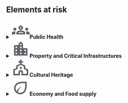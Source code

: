 <h2>Elements at risk</h2>
<details>
	<summary><img src="./icons/human.svg"><space><b>Public Health</b></summary>
	Advanced technologies combining machine learning, satellite data, and remote sensing can generate actionable tools for urban resilience to monitor, predict, and mitigate health risks. 
	<ul>
		<li>Quantifying and evaluating the heat-stress hazard variability<br>
		The aim of this project is the assessment and evaluation of the urban heat island (UHI) effect.
		To address this, a daily mean temperature map has been developed for Tuscany at a fine spatial scale of 100 × 100 m, using machine learning algorithms that integrate remote sensing (satellite) temperature data with urbanization and monitoring station data. 
		A harmonized geocode database has been created by combining Earth Observation (EO) satellite data, ground-monitoring stations, and other spatiotemporal predictors for Tuscany from 2003 to 2022.<br>
		<ul>
		<li> Academic impact: two-stage approach utilizing machine learning algorithms (gradient-boosted trees). In the first stage, missing moderate-resolution land surface temperature data from MODIS were imputed using spatiotemporal predictors (e.g., solar geometry and topography). In the second stage, spatiotemporal variations in observed ground-based Tmax and Tmin air temperature data were modeled at a 100 × 100 m resolution across Tuscany, incorporating stage-1 MODIS data and a range of variables, including topography, solar geometry, land cover, population, meteorological parameters derived from ERA5-land, and the Normalized Difference Vegetation Index (NDVI).
		<li> Social impact: populations living in cities are particularly vulnerable to non-optimal temperatures, urban areas often experience significantly warmer ambient temperatures compared to surrounding rural regions. As a result of this project, daily maps of Tmax and Tmin for Tuscany for the year 2022 have been produced.
		</ul>
		Tuscany use case: <a href="https://unibari.sharepoint.com/:p:/r/sites/CN-HPCspoke5/_layouts/15/Doc2.aspx?action=edit&sourcedoc=%7B4e5e65ba-eeb6-41fd-9e3e-6c578ed76d66%7D&wdOrigin=TEAMS-MAGLEV.teamsSdk_ns.rwc&wdExp=TEAMS-TREATMENT&wdhostclicktime=1738252259565&web=1"  target="_blank">PPT</a><br>
		<span style="color:blue"> Francesco Sera UNIFI </span></li>
		<li>Estimating air pollution concentration in urban areas<br>
		This project aims at providing cities with the tools to predict and mitigate the health impacts of air pollution, ultimately enhancing overall urban resilience. This research explores the use of satellite data to create a digital twin of cities, offering real-time air quality monitoring and linking pollution levels to specific health outcomes. The intermediate product is an estimator of air pollution concentration using machine learning, XAI, and remote sensing and fine-grained weather reanalysis data. <br>
		<ul>
			<li> Academic Impact: Advances in decadal climate predictability and the performance of regional climate models.</li>
			<li> Economic Impact: Healthcare cost saving and identification of hotspots of neurodegenerative and oncologic diseases. Increased life expectancy and quality of life. Avoided cost from prevented environmental degradation.</li>
			<li>Social Impact: Addressing UN SDG 3.9 (By 2030, substantially reduce the number of deaths and illnesses from hazardous chemicals and air, water, and soil pollution and contamination) and 11.6 (Reduce the adverse per capita environmental impact of cities, including by paying special attention to air quality).</li>
   		</ul>			
		Apulia use case: <a href="https://unibari.sharepoint.com/:p:/r/sites/CN-HPCspoke5/_layouts/15/Doc2.aspx?action=edit&sourcedoc=%7Bdb552b9e-4d53-4080-827c-86b44c9c4516%7D&wdOrigin=TEAMS-MAGLEV.teamsSdk_ns.rwc&wdExp=TEAMS-TREATMENT&wdhostclicktime=1738252176454&web=1"  target="_blank">PPT</a><br>
		<span style="color:blue"> Roberto Bellotti UNIBA </span></li>
	</ul>
</details>

<details>
	<summary><img src="./icons/building.svg"><space><b>Property and Critical Infrastructures</b></summary>
	<b>Buildings</b>
	<ul>
		<li> Assessing building damage<br>
		Building damage assessment involves evaluating the potential or actual damage to structures due to various hazards. The combination of hazard and vulnerability models allows for risk assessment, which estimates the expected damage to buildings due to earthquakes.<br>
		<span style="color:blue"> ENEA </span></li>
		<li> Extracting key features of buildings from satellite data<br>
		Through deep learning techniques, satellite data can leveraged to extract key features of buildings, including their size, shape, function, and spatial distribution. This enables high-precision assessments of urban structures, supporting a range of applications from urban planning and development to disaster response and energy management. By automating the feature extraction process, the integration of deep learning reduces the time and cost associated with manual mapping, making it possible to analyze large, complex datasets in near real-time.<br>
<a href="https://unibari.sharepoint.com/:p:/r/sites/CN-HPCspoke5/_layouts/15/Doc2.aspx?action=edit&sourcedoc=%7B1e60f668-b1c4-4ada-b67e-867e8cb78b6f%7D&wdOrigin=TEAMS-MAGLEV.teamsSdk_ns.rwc&wdExp=TEAMS-TREATMENT&wdhostclicktime=1738252388487&web=1" target="_blank">PPT</a><br>
		<span style="color:blue"> Roberto Bellotti UNIBA </span></li>
		<li>Monitoring subsidence or uplifting of coastal shores<br>
		This project proposes a workflow that effectively outlines the presence of both subsidence and uplifting. These phenomena deserve continuous monitoring, both for environmental and infrastructural purposes. Using persistent interferometry collected from satellites and clustering algorithms we highlight the presence of homogeneous patterns using an  hypothesis testing procedure to evaluate and establish the presence of significant local spatial correlations (the LISA method). The designed workflow ensures the retrieval of homogeneous clusters and a reliable anomaly detection. <br>
		Sibari (CS) and Metaponto (MT) use case: <a href="https://unibari.sharepoint.com/:p:/r/sites/CN-HPCspoke5/_layouts/15/Doc2.aspx?action=edit&sourcedoc=%7B30293f2f-7066-498b-af21-efa262703e53%7D&wdOrigin=TEAMS-MAGLEV.teamsSdk_ns.rwc&wdExp=TEAMS-TREATMENT&wdhostclicktime=1738252108441&web=1" target="_blank">PPT</a><br>
		<span style="color:blue"> Roberto Bellotti UNIBA </span></li>
   	</ul></li>
	<b> Roads, bridges and transportation systems</b><br>
	Transportation systems are essential for industrial production, and economic stability, with bridges and viaducts playing a crucial role in transportation networks. 
	However, aging bridges present a significant challenge for urban resilience, requiring continuous monitoring and proper maintenance to ensure their durability, efficiency, and safety. 
	Effective bridge classification and structural health monitoring are therefore vital for timely interventions, risk mitigation, and long-term preservation.
	<ul>
		<li>Classifying bridges<br>
		BridgesClassification - <a href="https://unibari.sharepoint.com/:p:/s/CN-HPCspoke5/EWaW7G0nvVhCtQzYR8W0I6cBdV1p60eY8C-FJ3EWJt-QXQ?e=H2E5g9" target="_blank">PPT</a><br>
		<span style="color:blue">ENEA </span></li>
		<li>Monitoring bridges<br>StrSalus - Bridge monitoring using sensor data to predict and prevent potential structural failures in key infrastructure. 
		<span style="color:blue">ENEA</span> <a href="https://unibari.sharepoint.com/:p:/s/CN-HPCspoke5/EWaW7G0nvVhCtQzYR8W0I6cBdV1p60eY8C-FJ3EWJt-QXQ?e=H2E5g9" target="_blank">PPT</a><br>
		<span style="color:blue">ENEA</span> </li>
                <li> This project develops numerical models that simulate traffic congestion and evacuation scenarios on road networks. It uses advanced algorithms (like Chebyshev polynomials) to predict and manage traffic flow during emergencies, improving evacuation efficiency in urban areas. <a href="https://unibari.sharepoint.com/:p:/r/sites/CN-HPCspoke5/_layouts/15/Doc2.aspx?action=edit&sourcedoc=%7B0cdd2a6f-743b-4c20-9df4-6c977a84a3a3%7D&wdOrigin=TEAMS-MAGLEV.teamsSdk_ns.rwc&wdExp=TEAMS-TREATMENT&wdhostclicktime=1738251635393&web=1" target="_blank">PPT</a><br>
                <span style="color:blue">Sabrina Francesca Pellegrino POLIBA<span></li>
                <li>The overarching objective of this analysis is to deepen our understanding of the road network's resilience amidst various challenges and to devise pragmatic strategies for fortifying its strength and durability. Through meticulous examination and analysis, this study endeavors to contribute to the enhancement of Italy's critical infrastructures, ensuring their capacity to withstand and recover from adversities effectively. It focuses on the national road network in relation to environmental hazards, accounting for the mobility flux between Italian cities. The project includes constructing a high-resolution road network, associating municipalities with the nearest road nodes, and transforming the network into a weighted graph based on ISTAT mobility matrix values. <br>Apulia use case: <a href="https://unibari.sharepoint.com/:p:/r/sites/CN-HPCspoke5/_layouts/15/Doc2.aspx?action=edit&sourcedoc=%7B61c153a7-7d8f-4d39-834e-7e696e498849%7D&wdOrigin=TEAMS-MAGLEV.teamsSdk_ns.rwc&wdExp=TEAMS-TREATMENT&wdhostclicktime=1738251557098&web=1" target="_blank">PPT</a><br>
                <span style="color:blue">Roberto Bellotti UNIBA</span></li>
        </ul>






	</ul>
	<b> Utilities </b><br>
	Power and water distribution networks ensure the continuous supply of electricity and clean water to households, industries, and critical services. 
	Strengthening their resilience requires enhancing their capacity to withstand disruptions, recover quickly, and minimize service interruptions and economic losses. 
	This can be achieved through real-time monitoring, rapid response strategies, and the integration of distribution network data, mathematical models, and data-driven analytics.
	<ul> 
		<li>Water supply systems<br>
		QuakeSimFlow - Assessing how water supply systems respond to earthquakes and other natural disasters, ensuring continuous supply in times of crisis. <br><a href="https://unibari.sharepoint.com/:p:/s/CN-HPCspoke5/EdZDr_qgmG9Nl4OMl8m1B4kBXO0-4Aqk21b7Gb9ODtbmNw?e=bhK6qN"" target="_blank">PPT</a> <br> <span style="color:blue"> ENEA</span> </li>  
		<li>Power distribution networks<br>
 		recsim - Simulating the repair sequence for large-scale electrical grids, helping Distribution System Operators (DSOs) restore service after failures. This tool optimizes the repair process using mathematical models for parallel scheduling.
      		<a href="https://unibari.sharepoint.com/:p:/r/sites/CN-HPCspoke5/_layouts/15/Doc2.aspx?action=edit&sourcedoc=%7B90ccb117-4f8d-44d2-8c40-8767d0be7441%7D&wdOrigin=TEAMS-MAGLEV.teamsSdk_ns.rwc&wdExp=TEAMS-TREATMENT&wdhostclicktime=1738251725510&web=1" target="_blank">PPT</a> <br> 
<span style="color:blue"> ENEA</span> </li>
		The project focuses on the resilience of the Italian National Transmission Grid (NTG) managed by TERNA under climate change scenarios. It aims to analyze geotechnical hazards, such as landslides and volumetric collapses, and meteo-climatic extremes, including cyclones and intense rainfall events, that could affect the NTG over the next two to three decades. 
		<ul>
			<li>Academic Impact: Advances in decadal climate predictability and the performance of regional climate models. </li>
			<li>Economic Impact: Optimized climate adaptation investments for critical infrastructure. </li>
			<li>Social Impact: Secured energy supply for vulnerable communities facing extreme climatic events. </li>
		</ul>
		<span style="color:blue">ENEA, Roberto Bellotti UNIBA </span></li>
	</ul>
</details>

<details>
	<summary><img src="./icons/church.svg"><space><b>Cultural Heritage</b></summary>
	The preservation of historical heritage is essential to protecting cultural and architectural legacy. Advanced techniques like sensor data mining and machine learning can be used to monitor and maintain the structural integrity of historical buildings and infrastructure. By analyzing historical monitoring data, these technologies can predict the structural behavior of a critical historical building, ensuring its long-term stability. <br>
	<ul>
	<li>Brunelleschi's Dome case<br>
	Long-term project aimed at monitoring the stability of the monument and predicting its future response to distressing phenomena.
	This study investigates the impact of temperature, humidity and earthquakes on the evolution of the Brunelleschi's Dome cracks and
  explores the interrelations among neighboring cracks. It also examines the dynamic response of cracks to exogenous thermal shocks. 
  <ul> 
  <li> Academic impact: first effort to apply time series models (ARIMA, VAR, Impulse Response and Transfer Functions) to static SHM 
  <li> Economic impact: preventing financial losses associated with structural failures
  <li> Social impact: scalable monitoring approach to safeguard cultural heritage using rigorous statistical methods.
  </ul>
  <a href="https://unibari.sharepoint.com/:p:/r/sites/CN-HPCspoke5/_layouts/15/Doc2.aspx?action=edit&sourcedoc=%7B16295ca5-5a64-4920-a908-c7a71646f5c5%7D&wdOrigin=TEAMS-MAGLEV.teamsSdk_ns.rwc&wdExp=TEAMS-TREATMENT&wdhostclicktime=1738251341507&web=1" target="_blank">PPT</a><br>
	<span style="color:blue">Fiammetta Menchetti UNIFI </span></li>
  </ul> 
</details>

<details>
	<summary><img src="./icons/crop.svg"><space><b>Economy and Food supply</b></summary>
	<b>Damage of the agricultural industry </b><br>
	The sustainable management of land use plays a significant role in urban planning, influencing how land is allocated for residential, commercial, industrial, and recreational purposes. 
	<ul>
		<li>Researchers are exploring the use of AI to develop automated pipelines for land-use classification, with applications ranging from precision agriculture (e.g., monitoring crop health, such as olives and grapes) to addressing environmental issues like desertification and urbanization. AI-powered tools are being developed to monitor land-use patterns and predict their environmental impacts, helping to guide sustainable development practices.  <br>BAT province use case: <a href="https://unibari.sharepoint.com/:p:/r/sites/CN-HPCspoke5/_layouts/15/Doc2.aspx?action=edit&sourcedoc=%7Be3ac1610-975f-4886-b7b0-ed9c77dffe51%7D&wdOrigin=TEAMS-MAGLEV.teamsSdk_ns.rwc&wdExp=TEAMS-TREATMENT&wdhostclicktime=1738251246285&web=1 target="_blank">PPT</a> <br>
<span style="color:blue">Roberto Bellotti UNIBA </span></li>
		<li>The sensitivity of the agricultural production system to short- and long-term climate variations significantly affects the availability and prices of food resources, raising relevant issues of sustainability and food security. 
		To evaluate the vulnerability of crop yield to short-term climate fluctuations and to determine whether it changes over time, UNIAQ conducted a statistical analysis focusing on main crops in the Abruzzo region (central Italy), as case studies, such as wheat, olive and grape.<br>
		Abruzzo use case: <a href="https://unibari.sharepoint.com/:p:/s/CN-HPCspoke5/EYO-LxxZYR1NiXiSfOINx3UBmsbHz7CqXQOcKwz-jhslvQ?e=tOAKIF" target="_blank">PPT</a><br>
<span style="color:blue"> Marco Tallini UNIVAQ </span></li>
	</ul>
</details>

<!-- <details>
	<summary><b>Environment</b><img src="./icons/crop.svg"></summary> <b>Damage to ecosystems (forests, wetlands, oceans)</b><br>
 	<b>Pollution and contamination of water, air, soil</b><br>
	<b>Habitat destruction for wildlife</b>
</details>
-->



   
  

